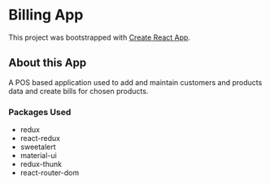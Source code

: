 # Billing App

This project was bootstrapped with [Create React App](https://github.com/facebook/create-react-app).

## About this App

A POS based application used to add and maintain customers and products data and create bills for chosen products.

### Packages Used

* redux
* react-redux
* sweetalert
* material-ui
* redux-thunk
* react-router-dom
